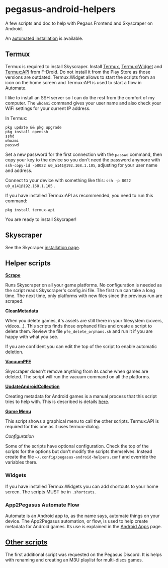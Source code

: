 # pegasus-android-helpers
A few scripts and doc to help with Pegaus Frontend and Skyscraper on Android.

An [automated installation](AUTOINSTALL.md) is available.

## Termux
Termux is required to install Skyscraper. Install [Termux](https://f-droid.org/en/packages/com.termux), [Termux:Widget](https://f-droid.org/en/packages/com.termux.widget) and [Termux:API](https://f-droid.org/en/packages/com.termux.api) from F-Droid. Do not install it from the Play Store as those versions are outdated. Termux:Widget allows to start the scripts from an icon on the home screen and Termux:API is used to start a flow in Automate.


I like to install an SSH server so I can do the rest from the comfort of my computer. The `whoami` command gives your user name and also check your WiFi settings for your current IP address.

In Termux:
```
pkg update && pkg upgrade
pkg install openssh
sshd
whoami
passwd
``` 
Set a new password for the first connection with the `passwd` command, then copy your key to the device so you don't need the password anymore with `ssh-copy-id -p8022 u0_a141@192.168.1.105`, adjusting for your user name and address.

Connect to your device with something like this: `ssh -p 8022 u0_a141@192.168.1.105` .

If you have installed Termux:API as recommended, you need to run this command:
```
pkg install termux-api
```

You are ready to install Skycraper!

## Skyscraper

See the Skycraper [installation page](INSTALL_SKYSCRAPER.md).

## Helper scripts

**[Scrape](scripts/Scrape)**

Runs Skyscraper on all your game platforms. No configuration is needed as the script reads Skyscraper's config.ini file. The first run can take a long time. The next time, only platforms with new files since the previous run are scraped.

**[CleanMetadata](scripts/CleanMetadata)**

When you delete games, it's assets are still there in your filesystem (covers, videos...). This scripts finds those orphaned files and create a script to delete them. Review the file `pfe_delete_orphans.sh` and run it if you are happy with what you see.

If you are confident you can edit the top of the script to enable automatic deletion.

**[VacuumPFE](scripts/VacuumCache)**

Skyscraper doesn't remove anything from its cache when games are deleted. The script will run the vacuum command on all the platforms.

**[UpdateAndroidCollection](scripts/UpdateAndroidCollection)**

Creating metadata for Android games is a manual process that this script tries to help with. This is described is details [here](ANDROID_APPS.md).

**[Game Menu](scripts/Game%20Menu)**

This script shows a graphical menu to call the other scripts. Termux:API is required for this one as it uses termux-dialog.

*Configuration*

Some of the scripts have optional configuration. Check the top of the scripts for the options but don't modify the scripts themselves. Instead create the file `~/.config/pegasus-android-helpers.conf` and override the variables there.

### Widgets
If you have installed Termux:Widgets you can add shortcuts to your home screen. The scripts MUST be in `.shortcuts`.

### App2Pegasus Automate Flow
Automate is an Android app to, as the name says, automate things on your device. The App2Pegasus automation, or flow, is used to help create metadata for Android games. Its use is explained in the [Android Apps](ANDROID_APPS.md) page.

## [Other scripts](OTHER_SCRIPTS.md)

The first additional script was requested on the Pegasus Discord. It is helps with renaming and creating an M3U playlist for multi-discs games.

